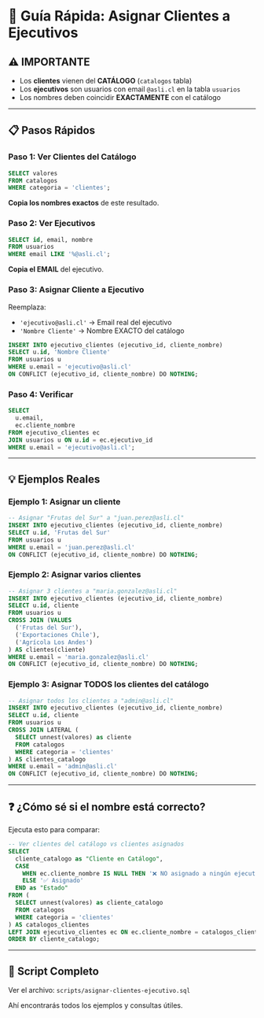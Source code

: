 # 🚀 Guía Rápida: Asignar Clientes a Ejecutivos

## ⚠️ IMPORTANTE
- Los **clientes** vienen del **CATÁLOGO** (`catalogos` tabla)
- Los **ejecutivos** son usuarios con email `@asli.cl` en la tabla `usuarios`
- Los nombres deben coincidir **EXACTAMENTE** con el catálogo

---

## 📋 Pasos Rápidos

### Paso 1: Ver Clientes del Catálogo
```sql
SELECT valores
FROM catalogos
WHERE categoria = 'clientes';
```
**Copia los nombres exactos** de este resultado.

### Paso 2: Ver Ejecutivos
```sql
SELECT id, email, nombre
FROM usuarios
WHERE email LIKE '%@asli.cl';
```
**Copia el EMAIL** del ejecutivo.

### Paso 3: Asignar Cliente a Ejecutivo

Reemplaza:
- `'ejecutivo@asli.cl'` → Email real del ejecutivo
- `'Nombre Cliente'` → Nombre EXACTO del catálogo

```sql
INSERT INTO ejecutivo_clientes (ejecutivo_id, cliente_nombre) 
SELECT u.id, 'Nombre Cliente'
FROM usuarios u 
WHERE u.email = 'ejecutivo@asli.cl'
ON CONFLICT (ejecutivo_id, cliente_nombre) DO NOTHING;
```

### Paso 4: Verificar
```sql
SELECT 
  u.email,
  ec.cliente_nombre
FROM ejecutivo_clientes ec
JOIN usuarios u ON u.id = ec.ejecutivo_id
WHERE u.email = 'ejecutivo@asli.cl';
```

---

## 💡 Ejemplos Reales

### Ejemplo 1: Asignar un cliente
```sql
-- Asignar "Frutas del Sur" a "juan.perez@asli.cl"
INSERT INTO ejecutivo_clientes (ejecutivo_id, cliente_nombre) 
SELECT u.id, 'Frutas del Sur'
FROM usuarios u 
WHERE u.email = 'juan.perez@asli.cl'
ON CONFLICT (ejecutivo_id, cliente_nombre) DO NOTHING;
```

### Ejemplo 2: Asignar varios clientes
```sql
-- Asignar 3 clientes a "maria.gonzalez@asli.cl"
INSERT INTO ejecutivo_clientes (ejecutivo_id, cliente_nombre) 
SELECT u.id, cliente
FROM usuarios u 
CROSS JOIN (VALUES 
  ('Frutas del Sur'), 
  ('Exportaciones Chile'), 
  ('Agrícola Los Andes')
) AS clientes(cliente)
WHERE u.email = 'maria.gonzalez@asli.cl'
ON CONFLICT (ejecutivo_id, cliente_nombre) DO NOTHING;
```

### Ejemplo 3: Asignar TODOS los clientes del catálogo
```sql
-- Asignar todos los clientes a "admin@asli.cl"
INSERT INTO ejecutivo_clientes (ejecutivo_id, cliente_nombre)
SELECT u.id, cliente
FROM usuarios u
CROSS JOIN LATERAL (
  SELECT unnest(valores) as cliente
  FROM catalogos
  WHERE categoria = 'clientes'
) AS clientes_catalogo
WHERE u.email = 'admin@asli.cl'
ON CONFLICT (ejecutivo_id, cliente_nombre) DO NOTHING;
```

---

## ❓ ¿Cómo sé si el nombre está correcto?

Ejecuta esto para comparar:
```sql
-- Ver clientes del catálogo vs clientes asignados
SELECT 
  cliente_catalogo as "Cliente en Catálogo",
  CASE 
    WHEN ec.cliente_nombre IS NULL THEN '❌ NO asignado a ningún ejecutivo'
    ELSE '✅ Asignado'
  END as "Estado"
FROM (
  SELECT unnest(valores) as cliente_catalogo
  FROM catalogos
  WHERE categoria = 'clientes'
) AS catalogos_clientes
LEFT JOIN ejecutivo_clientes ec ON ec.cliente_nombre = catalogos_clientes.cliente_catalogo AND ec.activo = true
ORDER BY cliente_catalogo;
```

---

## 🔧 Script Completo

Ver el archivo: `scripts/asignar-clientes-ejecutivo.sql`

Ahí encontrarás todos los ejemplos y consultas útiles.

